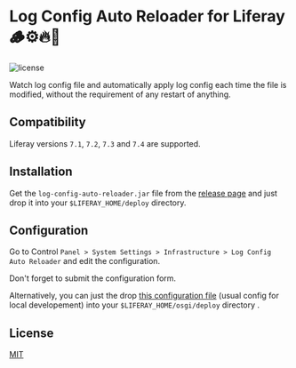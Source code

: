 # Log Config Auto Reloader for Liferay 🪵⚙️🔥🔄

![license](https://img.shields.io/github/license/slemarchand/lfr-log-config-auto-reloader?style=flat-square)

Watch log config file and automatically apply log config each time the file is modified, without the requirement of any restart of anything.

## Compatibility

Liferay versions `7.1`, `7.2`, `7.3` and `7.4` are supported.

## Installation

Get the `log-config-auto-reloader.jar` file from the [release page](https://github.com/slemarchand/lfr-log-config-auto-reloader/releases) and just drop it into your `$LIFERAY_HOME/deploy` directory.

## Configuration

Go to Control `Panel > System Settings > Infrastructure > Log Config Auto Reloader` and edit the configuration.

Don't forget to submit the configuration form.

Alternatively, you can just the drop [this configuration file](https://github.com/slemarchand/lfr-log-config-auto-reloader/blob/main/configs/dev/osgi/configs/com.slemarchand.log.config.auto.reloader.internal.configuration.LogConfigAutoReloaderConfiguration.config) (usual config for local developement) into your `$LIFERAY_HOME/osgi/deploy` directory .

## License

[MIT](LICENSE)